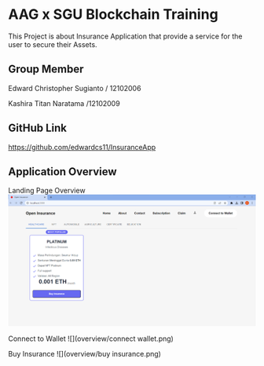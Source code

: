 # AAG x SGU Blockchain Training

This Project is about Insurance Application that provide a service for the user 
to secure their Assets. 

## Group Member 

Edward Christopher Sugianto / 12102006

Kashira Titan Naratama /12102009

## GitHub Link

https://github.com/edwardcs11/InsuranceApp 

## Application Overview

Landing Page Overview
![](https://github.com/edwardcs11/InsuranceApp/blob/main/overview/landingpage.png)

Connect to Wallet
![](overview/connect wallet.png)

Buy Insurance
![](overview/buy insurance.png)

